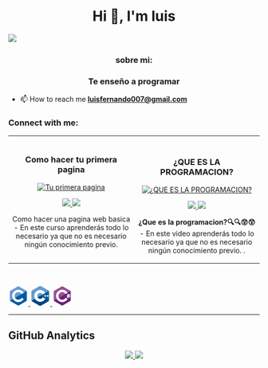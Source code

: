 
<h1 align="center">Hi 👋, I'm luis</h1>
<img src="https://miro.medium.com/max/2048/1*OohqW5DGh9CQS4hLY5FXzA.png" height="500"/>

<h3 align="center">sobre mi:</h3>
<h3 align="center">Te enseño a programar</h3>

- 📫 How to reach me **luisfernando007@gmail.com**

<h3 align="left">Connect with me:</h3>
<p align="left">
</p>



<table>
<tr>
<td width="50%">
<h3 align="center">Como hacer tu primera pagina</h3>
<div align="center">
<a href="https://github.com/kerubinn" target="_blank"><img src="https://github.com/marianohubs/marianohubs/blob/main/HTML.png" width="400" alt="Tu primera pagina"></a>
<p>
<a href="https://github.com/kerubinn" target="_blank">
<img src="https://img.shields.io/badge/CÓDIGO-ffffff?style=for-the-badge&logo=github&logoColor=black">
</a>
<a href="https://youtube.com/shorts/LMxc7000nPg?si=M6U4WKZexGFwV26k"_blank">
<img src="https://img.shields.io/badge/-Youtube-green?style=for-the-badge&color=d8392c">
</a>
</p>
<p>Como hacer una pagina  web basica</strong> - En este curso aprenderás todo lo necesario ya que no es necesario ningún conocimiento previo. </p>
</div>

</td>

<td width="50%">
               <br>
<h3 align="center">¿QUE ES LA PROGRAMACION?</h3>
<div align="center">
<a href="https://github.com/marianohubs/marianohubs" target="_blank"><img src="https://github.com/}marianohubs/marianohubs/blob/main/HTML-CSS.png" width="400" alt="¿QUE ES LA PROGRAMACION?"></a>
<p>
<a href="https://youtube.com/shorts/JkezdK9M96U?si=4umvxR2pF-L3olH7"_blank">
<img src="https://img.shields.io/badge/CÓDIGO-ffffff?style=for-the-badge&logo=github&logoColor=black">
</a>
<a href="https://youtube.com/shorts/JkezdK9M96U?si=4umvxR2pF-L3olH7"_blank">
<img src="https://img.shields.io/badge/-Youtube-green?style=for-the-badge&color=d8392c">
</a>
</p>
<p> <strong>¿Que es la programacion?🔍🔍😲😲</strong> - En este video aprenderás todo lo necesario ya que no es necesario ningún conocimiento previo. .</p>
</div>
  
</td>  
</table>                                                                                 
</div>
<br>


<p align="left"> <a href="https://www.cprogramming.com/" target="_blank" rel="noreferrer"> <img src="https://raw.githubusercontent.com/devicons/devicon/master/icons/c/c-original.svg" alt="c" width="40" height="40"/> </a> <a href="https://www.w3schools.com/cpp/" target="_blank" rel="noreferrer"> <img src="https://raw.githubusercontent.com/devicons/devicon/master/icons/cplusplus/cplusplus-original.svg" alt="cplusplus" width="40" height="40"/> </a> <a href="https://www.w3schools.com/cs/" target="_blank" rel="noreferrer"> <img src="https://raw.githubusercontent.com/devicons/devicon/master/icons/csharp/csharp-original.svg" alt="csharp" width="40" height="40"/> </a> </p>




--------------------------------------------------------------------------
## GitHub Analytics

<p align="center">
<a href="https://github.com/kerubinn">
  <img height="180em" src="https://github-readme-stats-eight-theta.vercel.app/api?username=marianohubs&show_icons=true&theme=algolia&include_all_commits=true&count_private=true"/>
  <img height="180em" src="https://github-readme-stats-eight-theta.vercel.app/api/top-langs/?username=marianohubs&layout=compact&langs_count=8&theme=algolia"/>
</a>
</p>
<br>
